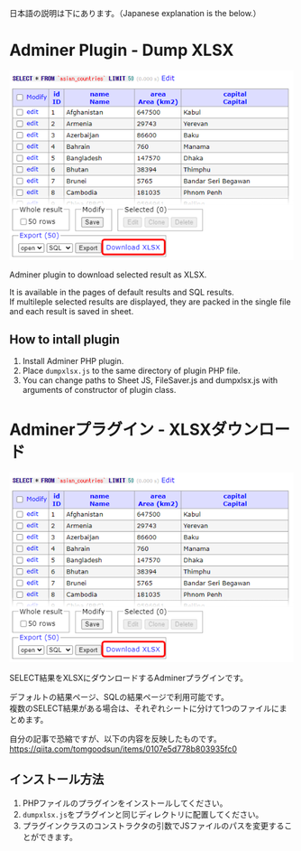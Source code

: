 日本語の説明は下にあります。（Japanese explanation is the below.）

# Adminer Plugin - Dump XLSX

![Adminer Plugin - Dump XLSX](img/adminer_xlsx.png "Adminer Plugin - Dump XLSX")

Adminer plugin to download selected result as XLSX.

It is available in the pages of default results and SQL results.  
If multileple selected results are displayed, they are packed in the single file and each result is saved in sheet.

## How to intall plugin

1. Install Adminer PHP plugin.
2. Place `dumpxlsx.js` to the same directory of plugin PHP file.
3. You can change paths to Sheet JS, FileSaver.js and dumpxlsx.js with arguments of constructor of plugin class.

# Adminerプラグイン - XLSXダウンロード

![Adminer Plugin - Dump XLSX](img/adminer_xlsx.png "Adminer Plugin - Dump XLSX")

SELECT結果をXLSXにダウンロードするAdminerプラグインです。

デフォルトの結果ページ、SQLの結果ページで利用可能です。  
複数のSELECT結果がある場合は、それぞれシートに分けて1つのファイルにまとめます。

自分の記事で恐縮ですが、以下の内容を反映したものです。  
https://qiita.com/tomgoodsun/items/0107e5d778b803935fc0

## インストール方法

1. PHPファイルのプラグインをインストールしてください。
2. `dumpxlsx.js`をプラグインと同じディレクトリに配置してください。
3. プラグインクラスのコンストラクタの引数でJSファイルのパスを変更することができます。
